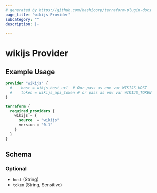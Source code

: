 ```yaml
---
# generated by https://github.com/hashicorp/terraform-plugin-docs
page_title: "wikijs Provider"
subcategory: ""
description: |-
  
---
```


# wikijs Provider



## Example Usage

```terraform
provider "wikijs" {
  #    host = wikjs_host_url  # Oor pass as env var WIKIJS_HOST
  #    token = wikijs_api_token # or pass as env var WIKIJS_TOKEN
}

terraform {
  required_providers {
    wikijs = {
      source  = "wikijs"
      version = "0.1"
    }
  }
}
```

<!-- schema generated by tfplugindocs -->
## Schema

### Optional

- `host` (String)
- `token` (String, Sensitive)
